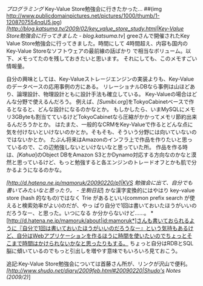 *プログラミング* Key-Value Store勉強会に行きたかった...
##(img http://www.publicdomainpictures.net/pictures/1000/thumb/1-1208707554nqU5.jpg)
 *[http://blog.katsuma.tv/2009/02/key_value_store_study.html|Key-Value Store勉強会に行ってきました - blog.katsuma.tv*]
 greeさんで開催されたKey Value Store勉強会に行ってきました。時間にして
 4時間超え、内容も国内のKey-Value Storeなソフトウェアの最前線の話ばかり
 で相当なボリューム。以下、メモってたのを残しておきたいと思います。
それにしても、このメモすごい情報量。

自分の興味としては、Key-Valueストレージエンジンの実装よりも、Key-Valueのデータベースの応用事例の方にある。
リレーショナルDBなら事例は山ほどあり、論理設計、物理設計ともに設計手法も確立している。
Key-Valueの場合はどんな分野で使えるんだろう。
例えば、*[Sumibi.org*]をTokyoCabinetベースで作るとなると、どんな設計になるのかなとか。
もしかしたら、いまMySQLにメモリ3GByteも割当てているけどTokyoCabinetなら圧縮がかかってメモリ節約出来るんだろうかとか。
はたまた、一般的なCRMをKey-Valueで作るとどんな点に気を付けないといけないのかとか。そもそも、そういう分野には向いていないのではないかとか。
たぶん将来はAmazonのインフラ上で作品を作りたいと思っているので、この辺勉強しないといけないなと思っていた所。
作品を作る時は、*[Kahua*]のObject DBをAmazon S3とかDynamo対応する方向なのかなと漠然と思っているけど、もっと勉強すると各エンジンのトレードオフとかも肌で分かるようになるのかな。

 *[http://d.hatena.ne.jp/mamoruk/20090220/p1|KVS 勉強会に出て、自分でも書いてみたいなと思ったり。 - 生駒日記*]
 かな漢字変換的にはやはり key-value store (hash 的なもの)ではなく Trie
 があるといい(common prefix search が使えると検索効率がよい)のだが、やっ
 ぱり自分で1回は書いておいたほうがいいのだろうなー、と思った。いつになる
 か分からないけど……。
*[http://d.hatena.ne.jp/mamoruk/about|id:mamoruk*]さんも書いておられるように『自分で1回は書いておいたほうがいいのだろうなー』という気持もあるけど、自分はWebアプリケーションを作るほうに時間を使いたいのでちょっとそこまで時間はかけられないかなと思ったりもする。
ちょっと自分はRDBとSQL脳に傾いているのでもっと引出しを増やす意味でもいろいろ見ておこう。

追記:Key-Value Store勉強会については首藤さん所が、リンクが沢山で便利。
 *[http://www.shudo.net/diary/2009feb.html#20090220|Shudo's Notes (2009/2)*]

